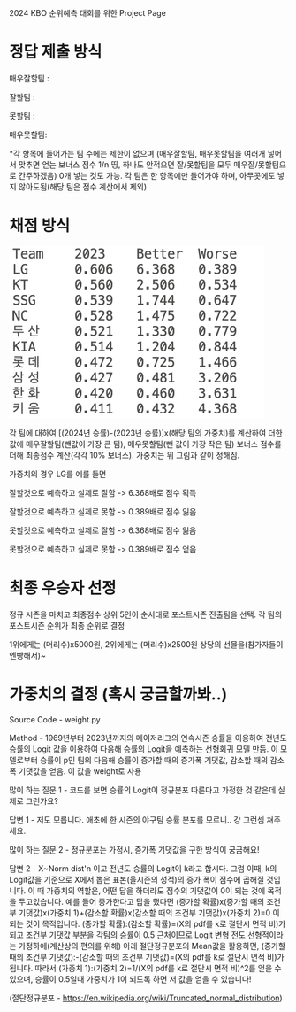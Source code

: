2024 KBO 순위예측 대회를 위한 Project Page

# 정답 제출 방식
매우잘할팀 : 

잘할팀 :

못할팀 :

매우못할팀:


*각 항목에 들어가는 팀 수에는 제한이 없으며 (매우잘할팀, 매우못할팀을 여러개 넣어서 맞추면 얻는 보너스 점수 1/n 띵, 하나도 안적으면 잘/못할팀을 모두 매우잘/못할팀으로 간주하겠음) 0개 넣는 것도 가능. 각 팀은 한 항목에만 들어가야 하며, 아무곳에도 넣지 않아도됨(해당 팀은 점수 계산에서 제외)

# 채점 방식
![plot](weight_image.png)

각 팀에 대하여 [(2024년 승률)-(2023년 승률)]x(해당 팀의 가중치)를 계산하여 더한 값에 매우잘할팀(뺀값이 가장 큰 팀), 매우못할팀(뺀 값이 가장 작은 팀) 보너스 점수를 더해 최종점수 계산(각각 10% 보너스). 가중치는 위 그림과 같이 정해짐.

가중치의 경우 LG를 예를 들면 

잘할것으로 예측하고 실제로 잘함 -> 6.368배로 점수 획득

잘할것으로 예측하고 실제로 못함 -> 0.389배로 점수 잃음

못할것으로 예측하고 실제로 잘함 -> 6.368배로 점수 잃음

못할것으로 예측하고 실제로 못함 -> 0.389배로 점수 얻음

# 최종 우승자 선정
정규 시즌을 마치고 최종점수 상위 5인이 순서대로 포스트시즌 진출팀을 선택. 각 팀의 포스트시즌 순위가 최종 순위로 결정

1위에게는 (머리수)x5000원, 2위에게는 (머리수)x2500원 상당의 선물을(참가자들이 엔빵해서)~

# 가중치의 결정 (혹시 궁금할까봐..)
Source Code - weight.py

Method - 1969년부터 2023년까지의 메이저리그의 연속시즌 승률을 이용하여 전년도 승률의 Logit 값을 이용하여 다음해 승률의 Logit을 예측하는 선형회귀 모델 만듬. 이 모델로부터 승률이 p인 팀의 다음해 승률이 증가할 때의 증가폭 기댓값, 감소할 때의 감소폭 기댓값을 얻음. 이 값을 weight로 사용

많이 하는 질문 1 - 코드를 보면 승률의 Logit이 정규분포 따른다고 가정한 것 같은데 실제로 그런가요?

답변 1 - 저도 모릅니다. 애초에 한 시즌의 야구팀 승률 분포를 모르니.. 걍 그런셈 쳐주세요.

많이 하는 질문 2 - 정규분포는 가정시, 증가폭 기댓값을 구한 방식이 궁금해요!

답변 2 - X~Norm dist'n 이고 전년도 승률의 Logit이 k라고 합시다. 그럼 이때, k의 Logit값을 기준으로 X에서 뽑은 표본(올시즌의 성적)의 증가 폭이 점수에 곱해질 것입니다. 이 때 가중치의 역할은, 어떤 답을 하더라도 점수의 기댓값이 0이 되는 것에 목적을 두고있습니다. 예를 들어 증가한다고 답을 했다면 (증가할 확률)x(증가할 때의 조건부 기댓값)x(가중치 1)+(감소할 확률)x(감소할 때의 조건부 기댓값)x(가중치 2)=0 이 되는 것이 목적입니다. (증가할 확률):(감소할 확률)=(X의 pdf를 k로 절단시 면적 비)가 되고 조건부 기댓값 부분을 각팀의 승률이 0.5 근처이므로 Logit 변형 전도 선형적이라는 가정하에(계산상의 편의를 위해) 아래 절단정규분포의 Mean값을 활용하면, (증가할 때의 조건부 기댓값):-(감소할 때의 조건부 기댓값)=(X의 pdf를 k로 절단시 면적 비)가 됩니다. 따라서 (가중치 1):(가중치 2)=1/(X의 pdf를 k로 절단시 면적 비)^2를 얻을 수 있으며, 승률이 0.5일때 가중치가 1이 되도록 하면 저 값을 얻을 수 있습니다!

(절단정규분포 - https://en.wikipedia.org/wiki/Truncated_normal_distribution)
